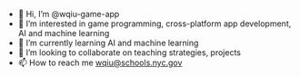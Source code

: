 - 👋 Hi, I’m @wqiu-game-app
- 👀 I’m interested in game programming, cross-platform app development, AI and machine learning
- 🌱 I’m currently learning AI and machine learning
- 💞️ I’m looking to collaborate on teaching strategies, projects
- 📫 How to reach me wqiu@schools.nyc.gov

<!---
wqiu-game-app/wqiu-game-app is a ✨ special ✨ repository because its `README.md` (this file) appears on your GitHub profile.
You can click the Preview link to take a look at your changes.
--->
